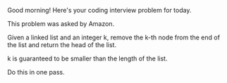 Good morning! Here's your coding interview problem for today.This problem was asked by Amazon.Given a linked list and an integer k, remove the k-th node from the end of thelist and return the head of the list.k is guaranteed to be smaller than the length of the list.Do this in one pass.